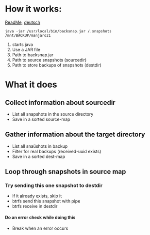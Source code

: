 # How it works:
[ReadMe](./readme.md), [deutsch](./WieEsFunktioniert.md)

`java -jar /usr/local/bin/backsnap.jar /.snapshots /mnt/BACKUP/manjaro21`

1. starts java
2. Use a JAR file
3. Path to backsnap.jar
4. Path to source snapshots (sourcedir)
5. Path to store backups of snapshots (destdir)

# What it does

## Collect information about sourcedir
* List all snapshots in the source directory 
* Save in a sorted source-map

## Gather information about the target directory
* List all snaüshots in backup
* Filter for real backups (received-uuid exists)
* Save in a sorted dest-map

## Loop through snapshots in source map
### Try sending this one snapshot to destdir
* If it already exists, skip it
* btrfs send this snapshot with pipe
* btrfs receive in destdir

#### Do an error check while doing this
* Break when an error occurs
